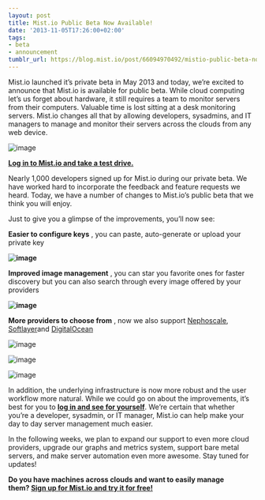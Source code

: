 ```yaml
---
layout: post
title: Mist.io Public Beta Now Available!
date: '2013-11-05T17:26:00+02:00'
tags:
- beta
- announcement
tumblr_url: https://blog.mist.io/post/66094970492/mistio-public-beta-now-available
---
```

Mist.io launched it’s private beta in May 2013 and today, we’re excited to announce that Mist.io is available for public beta. While cloud computing let’s us forget about hardware, it still requires a team to monitor servers from their computers. Valuable time is lost sitting at a desk monitoring servers. Mist.io changes all that by allowing developers, sysadmins, and IT managers to manage and monitor their servers across the clouds from any web device.

![image](/images/tumblr-images/tumblr_inline_mvsxqyZag71rgqrs8.png)

**[Log in to Mist.io and take a test drive.](https://mist.io/ "mist.io homepage")**

Nearly 1,000 developers signed up for Mist.io during our private beta. We have worked hard to incorporate the feedback and feature requests we heard. Today, we have a number of changes to Mist.io’s public beta that we think you will enjoy.

Just to give you a glimpse of the improvements, you’ll now see:

**Easier to configure keys** , you can paste, auto-generate or upload your private key

**![image](/images/tumblr-images/tumblr_inline_mvssqa6tZb1rgqrs8.png)**

**Improved image management** , you can star you favorite ones for faster discovery but you can also search through every image offered by your providers

**![image](/images/tumblr-images/tumblr_inline_mvssqnPgBT1rgqrs8.png)**

**More providers to choose from** , now we also support [Nephoscale](http://www.nephoscale.com/ "Nephoscale homepage"), [Softlayer](http://www.softlayer.com/ "Softlayer homepage")and [DigitalOcean](https://www.digitalocean.com/ "DigitalOcean homepage")

![image](/images/tumblr-images/tumblr_inline_mvssynuX1h1rgqrs8.png)

![image](/images/tumblr-images/tumblr_inline_mvssyv4zTE1rgqrs8.png)

![image](/images/tumblr-images/tumblr_inline_mvssz5OBBq1rgqrs8.png)

In addition, the underlying infrastructure is now more robust and the user workflow more natural. While we could go on about the improvements, it’s best for you to [**log in and see for yourself**](https://mist.io/ "mist.io homepage"). We’re certain that whether you’re a developer, sysadmin, or IT manager, Mist.io can help make your day to day server management much easier.

In the following weeks, we plan to expand our support to even more cloud providers, upgrade our graphs and metrics system, support bare metal servers, and make server automation even more awesome. Stay tuned for updates!

**Do you have machines across clouds and want to easily manage them?&nbsp;[Sign up for Mist.io and try it for free!](https://mist.io)**

